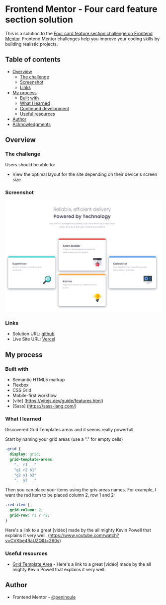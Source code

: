 # Frontend Mentor - Four card feature section solution

This is a solution to the [Four card feature section challenge on Frontend Mentor](https://www.frontendmentor.io/challenges/four-card-feature-section-weK1eFYK). Frontend Mentor challenges help you improve your coding skills by building realistic projects. 

## Table of contents

- [Overview](#overview)
  - [The challenge](#the-challenge)
  - [Screenshot](#screenshot)
  - [Links](#links)
- [My process](#my-process)
  - [Built with](#built-with)
  - [What I learned](#what-i-learned)
  - [Continued development](#continued-development)
  - [Useful resources](#useful-resources)
- [Author](#author)
- [Acknowledgments](#acknowledgments)

## Overview

### The challenge

Users should be able to:

- View the optimal layout for the site depending on their device's screen size

### Screenshot

![](./screenshot.jpg)

### Links

- Solution URL: [github](https://github.com/peninoule/fem-four-card-feature)
- Live Site URL: [Vercel](https://fem-four-card-feature-coral.vercel.app/)

## My process

### Built with

- Semantic HTML5 markup
- Flexbox
- CSS Grid
- Mobile-first workflow
- [vite] (https://vitejs.dev/guide/features.html) 
- [Sass] (https://sass-lang.com/)

### What I learned

Discovered Grid Templates areas and it seems really powerfull.

Start by naming your grid areas (use a "." for empty cells)

```css
.grid {
  display: grid;
  grid-template-areas: 
    ".  r1  ."
    "g1 r2 b1"
    "g2 y1 b2"
    ".  y2  ."
```

Then you can place your items using the gris areas names. For example, I want the red item to be placed column 2, row 1 and 2:

```css
.red-item {
  grid-column: 2;
  grid-row: r1 / r2;
}
```

Here's a link to a great [vidéo] made by the all mighty Kevin Powell that explains it very well. (https://www.youtube.com/watch?v=CVKbe4RaUZQ&t=260s)

### Useful resources

- [Grid Template Area](https://www.youtube.com/watch?v=CVKbe4RaUZQ&t=260s) - Here's a link to a great [vidéo] made by the all mighty Kevin Powell that explains it very well.

## Author

- Frontend Mentor - [@peninoule](https://www.frontendmentor.io/profile/peninoule)


